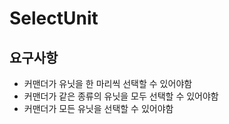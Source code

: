 # SelectUnit
## 요구사항
- 커맨더가 유닛을 한 마리씩 선택할 수 있어야함
- 커맨더가 같은 종류의 유닛을 모두 선택할 수 있어야함
- 커맨더가 모든 유닛을 선택할 수 있어야함
